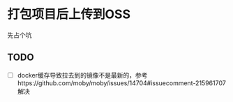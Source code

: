 # 打包项目后上传到OSS
先占个坑


## TODO
- [ ] docker缓存导致拉去到的镜像不是最新的，参考https://github.com/moby/moby/issues/14704#issuecomment-215961707 解决
